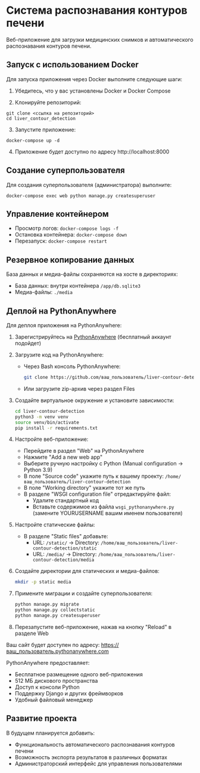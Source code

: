 # Система распознавания контуров печени

Веб-приложение для загрузки медицинских снимков и автоматического распознавания контуров печени.

## Запуск с использованием Docker

Для запуска приложения через Docker выполните следующие шаги:

1. Убедитесь, что у вас установлены Docker и Docker Compose

2. Клонируйте репозиторий:
```
git clone <ссылка на репозиторий>
cd liver_contour_detection
```

3. Запустите приложение:
```
docker-compose up -d
```

4. Приложение будет доступно по адресу http://localhost:8000

## Создание суперпользователя

Для создания суперпользователя (администратора) выполните:

```
docker-compose exec web python manage.py createsuperuser
```

## Управление контейнером

- Просмотр логов: `docker-compose logs -f`
- Остановка контейнера: `docker-compose down`
- Перезапуск: `docker-compose restart`

## Резервное копирование данных

База данных и медиа-файлы сохраняются на хосте в директориях:
- База данных: внутри контейнера `/app/db.sqlite3`
- Медиа-файлы: `./media`

## Деплой на PythonAnywhere

Для деплоя приложения на PythonAnywhere:

1. Зарегистрируйтесь на [PythonAnywhere](https://www.pythonanywhere.com/) (бесплатный аккаунт подойдет)

2. Загрузите код на PythonAnywhere:
   - Через Bash консоль PythonAnywhere:
     ```bash
     git clone https://github.com/ваш_пользователь/liver-contour-detection.git
     ```
   - Или загрузите zip-архив через раздел Files

3. Создайте виртуальное окружение и установите зависимости:
   ```bash
   cd liver-contour-detection
   python3 -m venv venv
   source venv/bin/activate
   pip install -r requirements.txt
   ```

4. Настройте веб-приложение:
   - Перейдите в раздел "Web" на PythonAnywhere
   - Нажмите "Add a new web app"
   - Выберите ручную настройку с Python (Manual configuration -> Python 3.9)
   - В поле "Source code" укажите путь к вашему проекту: `/home/ваш_пользователь/liver-contour-detection`
   - В поле "Working directory" укажите тот же путь
   - В разделе "WSGI configuration file" отредактируйте файл:
     - Удалите стандартный код
     - Вставьте содержимое из файла `wsgi_pythonanywhere.py` (замените YOURUSERNAME вашим именем пользователя)

5. Настройте статические файлы:
   - В разделе "Static files" добавьте:
     - URL: `/static/` -> Directory: `/home/ваш_пользователь/liver-contour-detection/static`
     - URL: `/media/` -> Directory: `/home/ваш_пользователь/liver-contour-detection/media`

6. Создайте директории для статических и медиа-файлов:
   ```bash
   mkdir -p static media
   ```

7. Примените миграции и создайте суперпользователя:
   ```bash
   python manage.py migrate
   python manage.py collectstatic
   python manage.py createsuperuser
   ```

8. Перезапустите веб-приложение, нажав на кнопку "Reload" в разделе Web

Ваш сайт будет доступен по адресу: https://ваш_пользователь.pythonanywhere.com

PythonAnywhere предоставляет:
- Бесплатное размещение одного веб-приложения
- 512 МБ дискового пространства
- Доступ к консоли Python
- Поддержку Django и других фреймворков
- Удобный файловый менеджер

## Развитие проекта

В будущем планируется добавить:
- Функциональность автоматического распознавания контуров печени
- Возможность экспорта результатов в различных форматах
- Администраторский интерфейс для управления пользователями 
